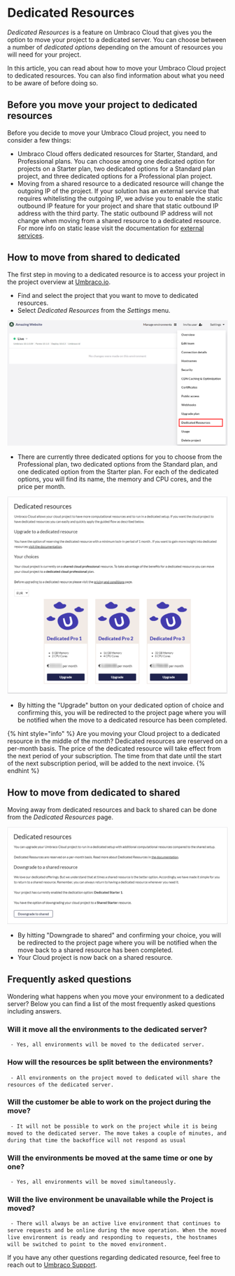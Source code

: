 # Dedicated Resources

_Dedicated Resources_ is a feature on Umbraco Cloud that gives you the option to move your project to a dedicated server. You can choose between a number of _dedicated options_ depending on the amount of resources you will need for your project.

In this article, you can read about how to move your Umbraco Cloud project to dedicated resources. You can also find information about what you need to be aware of before doing so.

## Before you move your project to dedicated resources

Before you decide to move your Umbraco Cloud project, you need to consider a few things:

* Umbraco Cloud offers dedicated resources for Starter, Standard, and Professional plans. You can choose among one dedicated option for projects on a Starter plan, two dedicated options for a Standard plan project, and three dedicated options for a Professional plan project.
* Moving from a shared resource to a dedicated resource will change the outgoing IP of the project. If your solution has an external service that requires whitelisting the outgoing IP, we advise you to enable the static outbound IP feature for your project and share that static outbound IP address with the third party. The static outbound IP address will not change when moving from a shared resource to a dedicated resource. For more info on static lease visit the documentation for [external services](external-services.md).

## How to move from shared to dedicated

The first step in moving to a dedicated resource is to access your project in the project overview at [Umbraco.io](https://www.s1.umbraco.io/projects).

* Find and select the project that you want to move to dedicated resources.
* Select _Dedicated Resources_ from the _Settings_ menu.

![Upgrade plan step 1a](../images/Step1a.png)

* There are currently three dedicated options for you to choose from the Professional plan, two dedicated options from the Standard plan, and one dedicated option from the Starter plan. For each of the dedicated options, you will find its name, the memory and CPU cores, and the price per month.

![Upgrade plan step 2a](../images/Step2a.png)

* By hitting the "Upgrade" button on your dedicated option of choice and confirming this, you will be redirected to the project page where you will be notified when the move to a dedicated resource has been completed.

{% hint style="info" %}
Are you moving your Cloud project to a dedicated resource in the middle of the month? Dedicated resources are reserved on a per-month basis. The price of the dedicated resource will take effect from the next period of your subscription. The time from that date until the start of the next subscription period, will be added to the next invoice.
{% endhint %}

## How to move from dedicated to shared

Moving away from dedicated resources and back to shared can be done from the _Dedicated Resources_ page.

![Downgrade](../images/DowngradeA.png)

* By hitting "Downgrade to shared" and confirming your choice, you will be redirected to the project page where you will be notified when the move back to a shared resource has been completed.
* Your Cloud project is now back on a shared resource.


## Frequently asked questions

Wondering what happens when you move your environment to a dedicated server? 
Below you can find a list of the most frequently asked questions including answers.

### **Will it move all the environments to the dedicated server?**
     - Yes, all environments will be moved to the dedicated server.
### **How will the resources be split between the environments?**
     - All environments on the project moved to dedicated will share the resources of the dedicated server.
### **Will the customer be able to work on the project during the move?**
     - It will not be possible to work on the project while it is being moved to the dedicated server. The move takes a couple of minutes, and during that time the backoffice will not respond as usual
### **Will the environments be moved at the same time or one by one?**
     - Yes, all environments will be moved simultaneously. 
### **Will the live environment be unavailable while the Project is moved?**
     - There will always be an active live environment that continues to serve requests and be online during the move operation. When the moved live environment is ready and responding to requests, the hostnames will be switched to point to the moved environment.

If you have any other questions regarding dedicated resource, feel free to reach out to [Umbraco Support](mailto:contact@umbraco.com).


